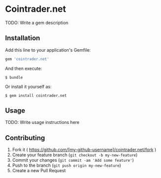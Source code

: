 # Cointrader.net

TODO: Write a gem description

## Installation

Add this line to your application's Gemfile:

```ruby
gem 'cointrader.net'
```

And then execute:

    $ bundle

Or install it yourself as:

    $ gem install cointrader.net

## Usage

TODO: Write usage instructions here

## Contributing

1. Fork it ( https://github.com/[my-github-username]/cointrader.net/fork )
2. Create your feature branch (`git checkout -b my-new-feature`)
3. Commit your changes (`git commit -am 'Add some feature'`)
4. Push to the branch (`git push origin my-new-feature`)
5. Create a new Pull Request
